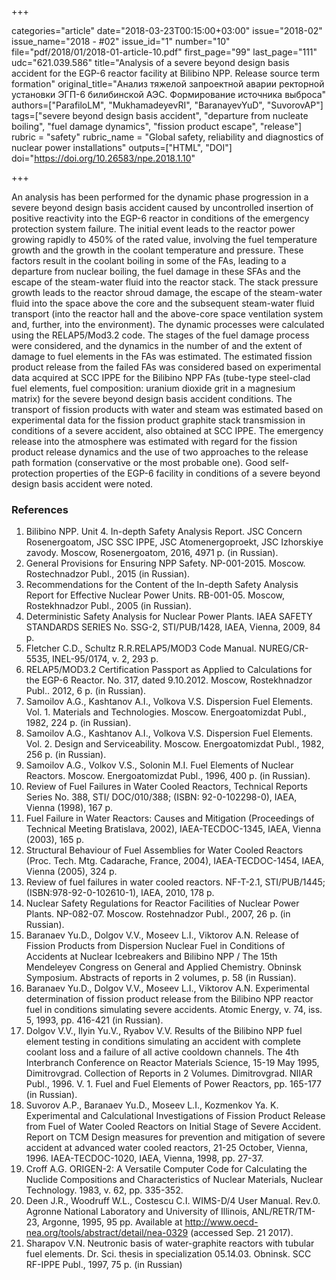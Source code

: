 +++

categories="article"
date="2018-03-23T00:15:00+03:00"
issue="2018-02"
issue_name="2018 - #02"
issue_id="1"
number="10"
file="pdf/2018/01/2018-01-article-10.pdf"
first_page="99"
last_page="111"
udc="621.039.586"
title="Analysis of a severe beyond design basis accident for the EGP-6 reactor facility at Bilibino NPP. Release source term formation"
original_title="Анализ тяжелой запроектной аварии ректорной установки ЭГП-6 билибинской АЭС. Формирование источника выброса"
authors=["ParafiloLM", "MukhamadeyevRI", "BaranayevYuD", "SuvorovAP"]
tags=["severe beyond design basis accident", "departure from nucleate boiling", "fuel damage dynamics", "fission product escape", "release"]
rubric = "safety"
rubric_name = "Global safety, reliability and diagnostics of nuclear power installations"
outputs=["HTML", "DOI"]
doi="https://doi.org/10.26583/npe.2018.1.10"

+++

An analysis has been performed for the dynamic phase progression in a severe beyond design basis accident caused by uncontrolled insertion of positive reactivity into the EGP-6 reactor in conditions of the emergency protection system failure. The initial event leads to the reactor power growing rapidly to 450% of the rated value, involving the fuel temperature growth and the growth in the coolant temperature and pressure. These factors result in the coolant boiling in some of the FAs, leading to a departure from nuclear boiling, the fuel damage in these SFAs and the escape of the steam-water fluid into the reactor stack. The stack pressure growth leads to the reactor shroud damage, the escape of the steam-water fluid into the space above the core and the subsequent steam-water fluid transport (into the reactor hall and the above-core space ventilation system and, further, into the environment). The dynamic processes were calculated using the RELAP5/Mod3.2 code. The stages of the fuel damage process were considered, and the dynamics in the number of and the extent of damage to fuel elements in the FAs was estimated. The estimated fission product release from the failed FAs was considered based on experimental data acquired at SCC IPPE for the Bilibino NPP FAs (tube-type steel-clad fuel elements, fuel composition: uranium dioxide grit in a magnesium matrix) for the severe beyond design basis accident conditions. The transport of fission products with water and steam was estimated based on experimental data for the fission product graphite stack transmission in conditions of a severe accident, also obtained at SCC IPPE. The emergency release into the atmosphere was estimated with regard for the fission product release dynamics and the use of two approaches to the release path formation (conservative or the most probable one). Good self-protection properties of the EGP-6 facility in conditions of a severe beyond design basis accident were noted.

### References

1. Bilibino NPP. Unit 4. In-depth Safety Analysis Report. JSC Concern Rosenergoatom, JSC SSC IPPE, JSC Atomenergoproekt, JSC Izhorskiye zavody. Moscow, Rosenergoatom, 2016, 4971 p. (in Russian).
2. General Provisions for Ensuring NPP Safety. NP-001-2015. Moscow. Rostechnadzor Publ., 2015 (in Russian).
3. Recommendations for the Content of the In-depth Safety Analysis Report for Effective Nuclear Power Units. RB-001-05. Moscow, Rostekhnadzor Publ., 2005 (in Russian).
4. Deterministic Safety Analysis for Nuclear Power Plants. IAEA SAFETY STANDARDS SERIES No. SSG-2, STI/PUB/1428, IAEA, Vienna, 2009, 84 p.
5. Fletcher C.D., Schultz R.R.RELAP5/MOD3 Code Manual. NUREG/CR-5535, INEL-95/0174, v. 2, 293 p.
6. RELAP5/MOD3.2 Certification Passport as Applied to Calculations for the EGP-6 Reactor. No. 317, dated 9.10.2012. Moscow, Rostekhnadzor Publ.. 2012, 6 p. (in Russian).
7. Samoilov A.G., Kashtanov A.I., Volkova V.S. Dispersion Fuel Elements. Vol. 1. Materials and Technologies. Moscow. Energoatomizdat Publ., 1982, 224 p. (in Russian).
8. Samoilov A.G., Kashtanov A.I., Volkova V.S. Dispersion Fuel Elements. Vol. 2. Design and Serviceability. Moscow. Energoatomizdat Publ., 1982, 256 p. (in Russian).
9. Samoilov A.G., Volkov V.S., Solonin M.I. Fuel Elements of Nuclear Reactors. Moscow. Energoatomizdat Publ., 1996, 400 p. (in Russian).
10. Review of Fuel Failures in Water Cooled Reactors, Technical Reports Series No. 388, STI/ DOC/010/388; (ISBN: 92-0-102298-0), IAEA, Vienna (1998), 167 p.
11. Fuel Failure in Water Reactors: Causes and Mitigation (Proceedings of Technical Meeting Bratislava, 2002), IAEA-TECDOC-1345, IAEA, Vienna (2003), 165 p.
12. Structural Behaviour of Fuel Assemblies for Water Cooled Reactors (Proc. Tech. Mtg. Cadarache, France, 2004), IAEA-TECDOC-1454, IAEA, Vienna (2005), 324 p.
13. Review of fuel failures in water cooled reactors. NF-T-2.1, STI/PUB/1445; (ISBN:978-92-0-102610-1), IAEA, 2010, 178 p.
14. Nuclear Safety Regulations for Reactor Facilities of Nuclear Power Plants. NP-082-07. Moscow. Rostehnadzor Publ., 2007, 26 p. (in Russian).
15. Baranaev Yu.D., Dolgov V.V., Moseev L.I., Viktorov A.N. Release of Fission Products from Dispersion Nuclear Fuel in Conditions of Accidents at Nuclear Icebreakers and Bilibino NPP / The 15th Mendeleyev Congress on General and Applied Chemistry. Obninsk Symposium. Abstracts of reports in 2 volumes, p. 58 (in Russian).
16. Baranaev Yu.D., Dolgov V.V., Moseev L.I., Viktorov A.N. Experimental determination of fission product release from the Bilibino NPP reactor fuel in conditions simulating severe accidents. Atomic Energy, v. 74, iss. 5, 1993, pp. 416-421 (in Russian).
17. Dolgov V.V., Ilyin Yu.V., Ryabov V.V. Results of the Bilibino NPP fuel element testing in conditions simulating an accident with complete coolant loss and a failure of all active cooldown channels. The 4th Interbranch Conference on Reactor Materials Science, 15-19 May 1995, Dimitrovgrad. Collection of Reports in 2 Volumes. Dimitrovgrad. NIIAR Publ., 1996. V. 1. Fuel and Fuel Elements of Power Reactors, pp. 165-177 (in Russian).
18. Suvorov A.P., Baranaev Yu.D., Moseev L.I., Kozmenkov Ya. K. Experimental and Calculational Investigations of Fission Product Release from Fuel of Water Cooled Reactors on Initial Stage of Severe Accident. Report on TCM Design measures for prevention and mitigation of severe accident at advanced water cooled reactors, 21-25 October, Vienna, 1996. IAEA-TECDOC-1020, IAEA, Vienna, 1998, pp. 27-37.
19. Croff A.G. ORIGEN-2: A Versatile Computer Code for Calculating the Nuclide Compositions and Characteristics of Nuclear Materials, Nuclear Technology. 1983, v. 62, pp. 335-352.
20. Deen J.R., Woodruff W.L., Costescu C.I. WIMS-D/4 User Manual. Rev.0. Agronne National Laboratory and University of Illinois, ANL/RETR/TM-23, Argonne, 1995, 95 pp. Available at http://www.oecd-nea.org/tools/abstract/detail/nea-0329 (accessed Sep. 21 2017).
21. Sharapov V.N. Neutronic basis of water-graphite reactors with tubular fuel elements. Dr. Sci. thesis in specialization 05.14.03. Obninsk. SCC RF-IPPE Publ., 1997, 75 p. (in Russian)